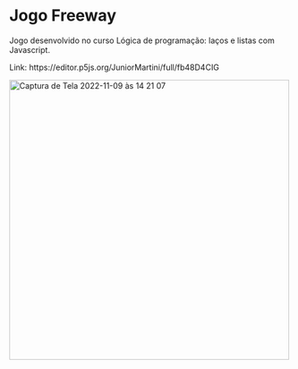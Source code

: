 <h1>Jogo Freeway</h1>

<p>Jogo desenvolvido no curso Lógica de programação: laços e listas com Javascript.</p>

<p>Link: https://editor.p5js.org/JuniorMartini/full/fb48D4CIG</p>

<img width="500" alt="Captura de Tela 2022-11-09 às 14 21 07" src="https://user-images.githubusercontent.com/116317572/200910317-5fd505c9-5e27-491d-83e2-85e1f3cbcc4b.png">
